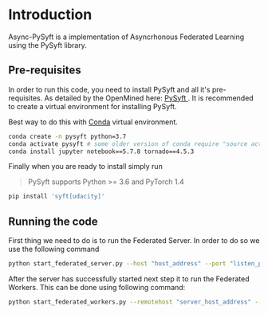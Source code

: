 # Introduction

Async-PySyft is a implementation of Asyncrhonous Federated Learning 
using the PySyft library.


## Pre-requisites

In order to run this code, you need to install PySyft and all it's 
pre-requisites. As detailed by the OpenMined here: [PySyft ](https://github.com/OpenMined/PySyft). 
It is recommended to create a virtual environment for installing PySyft. 

Best way to do this with 
[Conda](https://docs.conda.io/projects/conda/en/latest/user-guide/overview.html) virtual environment. 

```bash
conda create -n pysyft python=3.7
conda activate pysyft # some older version of conda require "source activate pysyft" instead.
conda install jupyter notebook==5.7.8 tornado==4.5.3
```

Finally when you are ready to install simply run

> PySyft supports Python >= 3.6 and PyTorch 1.4

```bash
pip install 'syft[udacity]'
```

## Running the code

First thing we need to do is to run the Federated Server. In order to do so
we use the following command

```bash
python start_federated_server.py --host "host_address" --port "listen_port"
```

After the server has successfully started next step it to run the Federated Workers. This can be done using following command:

```bash
python start_federated_workers.py --remotehost "server_host_address" --remoteport "server_listen_port" --host "host_for_local_workers" --port "starting_listen_port" --count {number of workers} --id "worker_id_prefix"
```








